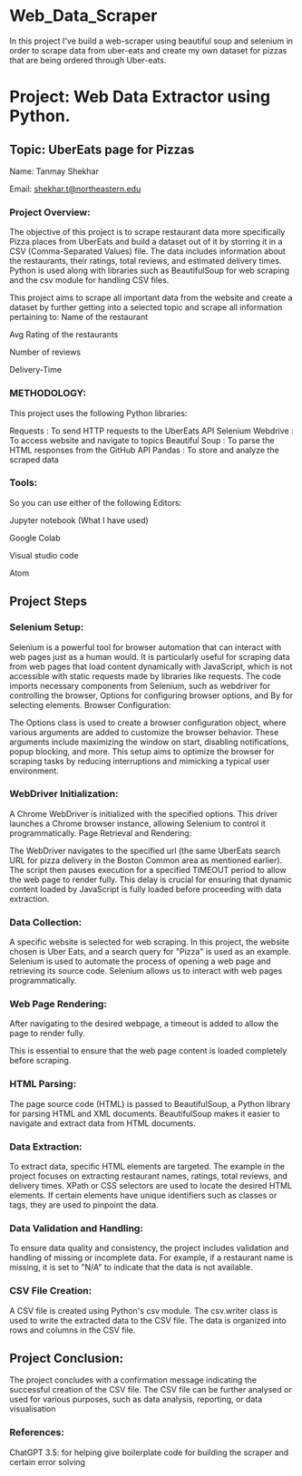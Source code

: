 # Web_Data_Scraper
In this project I've build a web-scraper using beautiful soup and selenium in order to scrape data from uber-eats and create my own dataset for pizzas that are being ordered through Uber-eats.
# Project: Web Data Extractor using Python.

## Topic: UberEats page for Pizzas



Name: Tanmay Shekhar

Email: shekhar.t@northeastern.edu

### Project Overview:

The objective of this project is to scrape restaurant data more specifically Pizza places from UberEats and build a dataset out of it by storring it in a CSV (Comma-Separated Values) file. The data includes information about the restaurants, their ratings, total reviews, and estimated delivery times. Python is used along with libraries such as BeautifulSoup for web scraping and the csv module for handling CSV files.


This project aims to scrape all important data from the website and create a dataset by further getting into a selected topic and scrape all information pertaining to:
Name of the restaurant

Avg Rating of the restaurants

Number of reviews

Delivery-Time




### METHODOLOGY:

This project uses the following Python libraries:

Requests
: To send HTTP requests to the UberEats API
Selenium Webdrive
: To access website and navigate to topics
Beautiful Soup
: To parse the HTML responses from the GitHub API
Pandas
: To store and analyze the scraped data





### Tools:

So you can use either of the following Editors:

Jupyter notebook (What I have used)

Google Colab

Visual studio code

Atom

## Project Steps

### Selenium Setup:
Selenium is a powerful tool for browser automation that can interact with web pages just as a human would. It is particularly useful for scraping data from web pages that load content dynamically with JavaScript, which is not accessible with static requests made by libraries like requests.
The code imports necessary components from Selenium, such as webdriver for controlling the browser, Options for configuring browser options, and By for selecting elements.
Browser Configuration:

The Options class is used to create a browser configuration object, where various arguments are added to customize the browser behavior. These arguments include maximizing the window on start, disabling notifications, popup blocking, and more. This setup aims to optimize the browser for scraping tasks by reducing interruptions and mimicking a typical user environment.

### WebDriver Initialization:
A Chrome WebDriver is initialized with the specified options. This driver launches a Chrome browser instance, allowing Selenium to control it programmatically.
Page Retrieval and Rendering:

The WebDriver navigates to the specified url (the same UberEats search URL for pizza delivery in the Boston Common area as mentioned earlier).
The script then pauses execution for a specified TIMEOUT period to allow the web page to render fully. This delay is crucial for ensuring that dynamic content loaded by JavaScript is fully loaded before proceeding with data extraction.

### Data Collection:

A specific website is selected for web scraping. In this project, the website chosen is Uber Eats, and a search query for "Pizza" is used as an example.
Selenium is used to automate the process of opening a web page and retrieving its source code. Selenium allows us to interact with web pages programmatically.

### Web Page Rendering:

After navigating to the desired webpage, a timeout is added to allow the page to render fully.

This is essential to ensure that the web page content is loaded completely before scraping.

### HTML Parsing:

The page source code (HTML) is passed to BeautifulSoup, a Python library for parsing HTML and XML documents. BeautifulSoup makes it easier to navigate and extract data from HTML documents.

### Data Extraction:

To extract data, specific HTML elements are targeted. The example in the project focuses on extracting restaurant names, ratings, total reviews, and delivery times.
XPath or CSS selectors are used to locate the desired HTML elements. If certain elements have unique identifiers such as classes or tags, they are used to pinpoint the data.

### Data Validation and Handling:

To ensure data quality and consistency, the project includes validation and handling of missing or incomplete data. For example, if a restaurant name is missing, it is set to "N/A" to indicate that the data is not available.

### CSV File Creation:

A CSV file is created using Python's csv module. The csv.writer class is used to write the extracted data to the CSV file.
The data is organized into rows and columns in the CSV file.



## Project Conclusion:

The project concludes with a confirmation message indicating the successful creation of the CSV file.
The CSV file can be further analysed or used for various purposes, such as data analysis, reporting, or data visualisation


### References:

ChatGPT 3.5: for helping give boilerplate code for building the scraper and certain error solving
